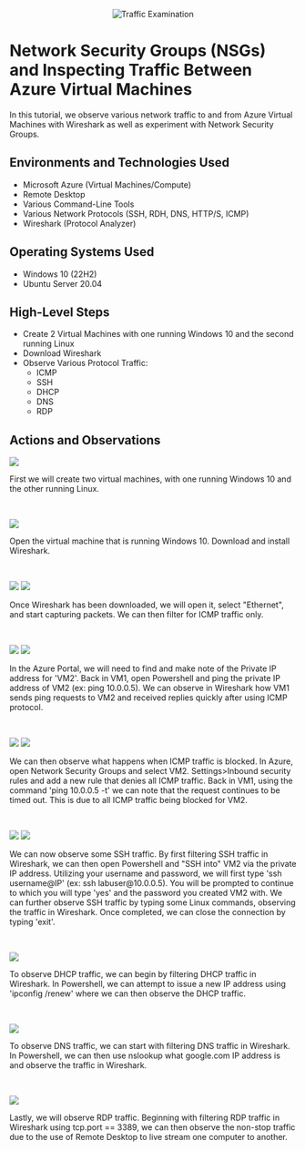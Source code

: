 <p align="center">
<img src="https://i.imgur.com/Ua7udoS.png" alt="Traffic Examination"/>
</p>

<h1>Network Security Groups (NSGs) and Inspecting Traffic Between Azure Virtual Machines</h1>
In this tutorial, we observe various network traffic to and from Azure Virtual Machines with Wireshark as well as experiment with Network Security Groups. <br />

<h2>Environments and Technologies Used</h2>

- Microsoft Azure (Virtual Machines/Compute)
- Remote Desktop
- Various Command-Line Tools
- Various Network Protocols (SSH, RDH, DNS, HTTP/S, ICMP)
- Wireshark (Protocol Analyzer)

<h2>Operating Systems Used </h2>

- Windows 10 (22H2)
- Ubuntu Server 20.04

<h2>High-Level Steps</h2>

- Create 2 Virtual Machines with one running Windows 10 and the second running Linux
- Download Wireshark
- Observe Various Protocol Traffic:
  - ICMP
  - SSH
  - DHCP
  - DNS
  - RDP

<h2>Actions and Observations</h2>

<p>
<img src="https://github.com/user-attachments/assets/c8c3186c-be22-4fde-959f-fa0ec48fd42a"/>
</p>
<p>
First we will create two virtual machines, with one running Windows 10 and the other running Linux.
</p>
<br />

<p>
<img src="https://github.com/user-attachments/assets/d5753164-c21f-4636-a722-db8a9bb47826"/>
</p>
<p>
Open the virtual machine that is running Windows 10. Download and install Wireshark.
</p>
<br />

<p>
<img src="https://github.com/user-attachments/assets/8244b399-883d-40ee-807f-9c4f0382952e"/> <img src="https://github.com/user-attachments/assets/7caaf989-e5fb-4a21-9a38-834800ddbdda"/>
</p>
<p>
Once Wireshark has been downloaded, we will open it, select "Ethernet", and start capturing packets. We can then filter for ICMP traffic only.
</p>
<br />

<p>
<img src="https://github.com/user-attachments/assets/0b9fe7cf-019a-40f5-bf26-9ee9b2ffaef4"/> <img src="https://github.com/user-attachments/assets/54417319-6a7e-4778-b82d-45ca282d4e88"/>
</p>
<p>
In the Azure Portal, we will need to find and make note of the Private IP address for 'VM2'. Back in VM1, open Powershell and ping the private IP address of VM2 (ex: ping 10.0.0.5). We can observe in Wireshark how VM1 sends ping requests to VM2 and received replies quickly after using ICMP protocol.
</p>
<br />

<p>
<img src="https://github.com/user-attachments/assets/edfeff80-2c18-4fc7-89f7-d2efa2485e24"/> <img src="https://github.com/user-attachments/assets/642f5ff4-58a3-4c2f-b1ae-46d73f89f8a2"/>
</p>
<p>
We can then observe what happens when ICMP traffic is blocked. In Azure, open Network Security Groups and select VM2. Settings>Inbound security rules and add a new rule that denies all ICMP traffic. Back in VM1, using the command 'ping 10.0.0.5 -t' we can note that the request continues to be timed out. This is due to all ICMP traffic being blocked for VM2.
</p>
<br />

<p>
<img src="https://github.com/user-attachments/assets/b57694eb-6b4c-4dd2-97f8-05581a45bbd2"/> <img src="https://github.com/user-attachments/assets/53cb0497-8192-449a-abd1-629563b3baaf"/>
</p>
<p>
We can now observe some SSH traffic. By first filtering SSH traffic in Wireshark, we can then open Powershell and "SSH into" VM2 via the private IP address. Utilizing your username and password, we will first type 'ssh username@IP' (ex: ssh labuser@10.0.0.5). You will be prompted to continue to which you will type 'yes' and the password you created VM2 with. We can further observe SSH traffic by typing some Linux commands, observing the traffic in Wireshark. Once completed, we can close the connection by typing 'exit'.
</p>
<br />

<p>
<img src="https://github.com/user-attachments/assets/9b94198c-981e-48d8-9f9d-e6f08522dfe4"/>
</p>
<p>
To observe DHCP traffic, we can begin by filtering DHCP traffic in Wireshark. In Powershell, we can attempt to issue a new IP address using 'ipconfig /renew' where we can then observe the DHCP traffic.
</p>
<br />

<p>
<img src="https://github.com/user-attachments/assets/ead3c132-e8ce-44f4-bd8b-7a476ee73ab8"/>
</p>
<p>
To observe DNS traffic, we can start with filtering DNS traffic in Wireshark. In Powershell, we can then use nslookup what google.com IP address is and observe the traffic in Wireshark.
</p>
<br />

<p>
<img src="https://github.com/user-attachments/assets/4aa3340a-f9f4-4d64-8eb2-f92c8fb77708"/>
</p>
<p>
Lastly, we will observe RDP traffic. Beginning with filtering RDP traffic in Wireshark using tcp.port == 3389, we can then observe the non-stop traffic due to the use of Remote Desktop to live stream one computer to another.
</p>
<br />
